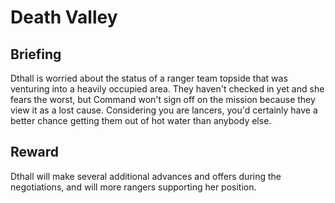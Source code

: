 # Death Valley
## Briefing

Dthall is worried about the status of a ranger team topside that was venturing into a heavily occupied area. They haven't checked in yet and she fears the worst, but Command won't sign off on the mission because they view it as a lost cause. Considering you are lancers, you'd certainly have a better chance getting them out of hot water than anybody else.


## Reward
Dthall will make several additional advances and offers during the negotiations, and will more rangers supporting her position.
